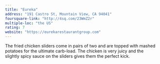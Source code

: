 ```yaml
---
title: "Eureka"
address: "191 Castro St, Mountain View, CA 94041"
foursquare-link: "http://4sq.com/23WmZ2r"
multiple-loc: "the US"
rating: 7
website: "https://eurekarestaurantgroup.com"
---
```


The fried chicken sliders come in pairs of two and are topped with mashed potatoes for the ultimate carb-load. The chicken is very juicy and the slightly spicy sauce on the sliders gives them the perfect kick.
